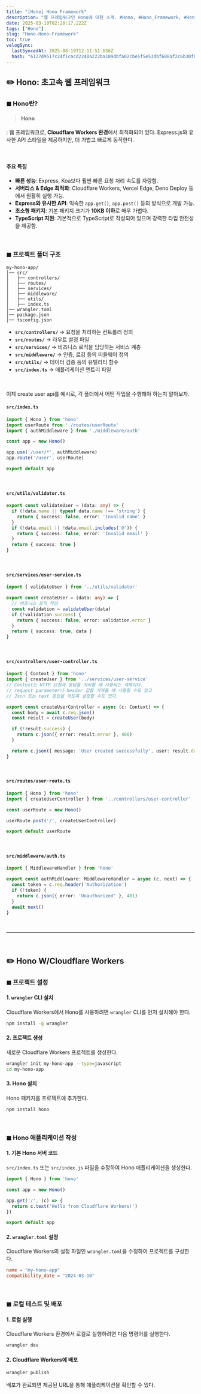 ```yaml
---
title: "[Hono] Hono Framework"
description: "웹 프레임워크인 Hono에 대한 소개. #Hono, #Hono_Framework, #Hono_Cloudflare_workers"
date: 2025-03-10T02:20:17.222Z
tags: ["Hono"]
slug: "Hono-Hono-Framework"
toc: true
velogSync:
  lastSyncedAt: 2025-08-19T12:11:51.656Z
  hash: "6127d9517c24f1cacd2240a222ba189dbfa02cbe5f5e53dbf688af2c6b30f0b1"
---
```


## ✏️ Hono: 초고속 웹 프레임워크

### ◼︎ Hono란?
> #### Hono 
: 웹 프레임워크로, **Cloudflare Workers 환경**에서 최적화되어 있다. 
Express.js와 유사한 API 스타일을 제공하지만, 더 가볍고 빠르게 동작한다.

<br>

#### 주요 특징
- **빠른 성능**: Express, Koa보다 훨씬 빠른 요청 처리 속도를 자랑함.
- **서버리스 & Edge 최적화**: Cloudflare Workers, Vercel Edge, Deno Deploy 등에서 원활히 실행 가능.
- **Express와 유사한 API**: 익숙한 `app.get()`, `app.post()` 등의 방식으로 개발 가능.
- **초소형 패키지**: 기본 패키지 크기가 **10KB 이하**로 매우 가볍다.
- **TypeScript 지원**: 기본적으로 TypeScript로 작성되어 있으며 강력한 타입 안전성을 제공함.

<br>

### ◼︎ 프로젝트 폴더 구조

```
my-hono-app/
│── src/
│   ├── controllers/
│   ├── routes/
│   ├── services/
│   ├── middleware/
│   ├── utils/
│   ├── index.ts
│── wrangler.toml
│── package.json
│── tsconfig.json
```

- **`src/controllers/`** → 요청을 처리하는 컨트롤러 정의
- **`src/routes/`** → 라우트 설정 파일
- **`src/services/`** → 비즈니스 로직을 담당하는 서비스 계층
- **`src/middleware/`** → 인증, 로깅 등의 미들웨어 정의
- **`src/utils/`** → 데이터 검증 등의 유틸리티 함수
- **`src/index.ts`** → 애플리케이션 엔트리 파일

<br>

이제 create user api를 예시로, 각 폴더에서 어떤 작업을 수행해야 하는지 알아보자.

#### `src/index.ts`
```ts
import { Hono } from 'hono'
import userRoute from './routes/userRoute'
import { authMiddleware } from './middleware/auth'

const app = new Hono()

app.use('/user/*', authMiddleware)
app.route('/user', userRoute)

export default app
```

<br>

#### `src/utils/validator.ts` 
```ts
export const validateUser = (data: any) => {
  if (!data.name || typeof data.name !== 'string') {
    return { success: false, error: 'Invalid name' }
  }
  if (!data.email || !data.email.includes('@')) {
    return { success: false, error: 'Invalid email' }
  }
  return { success: true }
}
```


<br>


#### `src/services/user-service.ts`
```ts
import { validateUser } from '../utils/validator'

export const createUser = (data: any) => {
  // 비즈니스 로직 작성
  const validation = validateUser(data)
  if (!validation.success) {
    return { success: false, error: validation.error }
  }
  return { success: true, data }
}
```

<br>

#### `src/controllers/user-controller.ts` 
```ts
import { Context } from 'hono'
import { createUser } from '../services/user-service'
// Context는 HTTP 요청과 응답을 처리할 때 사용되는 객체이다.
// request parameter나 header 값을 가져올 때 사용할 수도 있고
// Json 또는 text 응답을 하도록 설정할 수도 있다.

export const createUserController = async (c: Context) => {
  const body = await c.req.json()
  const result = createUser(body)

  if (!result.success) {
    return c.json({ error: result.error }, 400)
  }

  return c.json({ message: 'User created successfully', user: result.data })
}
```

<br>

#### `src/routes/user-route.ts`
```ts
import { Hono } from 'hono'
import { createUserController } from '../controllers/user-controller'

const userRoute = new Hono()

userRoute.post('/', createUserController)

export default userRoute
```

<br>

#### `src/middleware/auth.ts` 
```ts
import { MiddlewareHandler } from 'hono'

export const authMiddleware: MiddlewareHandler = async (c, next) => {
  const token = c.req.header('Authorization')
  if (!token) {
    return c.json({ error: 'Unauthorized' }, 401)
  }
  await next()
}
```



<br>

---

<br>

## ✏️ Hono W/Cloudflare Workers


### ◼︎ 프로젝트 설정
#### 1. `wrangler` CLI 설치
Cloudflare Workers에서 Hono를 사용하려면 `wrangler` CLI를 먼저 설치해야 한다.
```sh
npm install -g wrangler
```

#### 2. 프로젝트 생성
새로운 Cloudflare Workers 프로젝트를 생성한다.
```sh
wrangler init my-hono-app --type=javascript
cd my-hono-app
```

#### 3. Hono 설치
Hono 패키지를 프로젝트에 추가한다.
```sh
npm install hono
```

<br>

### ◼︎ Hono 애플리케이션 작성

#### 1. 기본 Hono 서버 코드
`src/index.ts` 또는 `src/index.js` 파일을 수정하여 Hono 애플리케이션을 생성한다.
```ts
import { Hono } from 'hono'

const app = new Hono()

app.get('/', (c) => {
  return c.text('Hello from Cloudflare Workers!')
})

export default app
```

#### 2. `wrangler.toml` 설정
Cloudflare Workers의 설정 파일인 `wrangler.toml`을 수정하여 프로젝트를 구성한다.
```toml
name = "my-hono-app"
compatibility_date = "2024-03-10"
```

<br>

### ◼︎ 로컬 테스트 및 배포

#### 1. 로컬 실행
Cloudflare Workers 환경에서 로컬로 실행하려면 다음 명령어를 실행한다.
```sh
wrangler dev
```

#### 2. Cloudflare Workers에 배포
```sh
wrangler publish
```
배포가 완료되면 제공된 URL을 통해 애플리케이션을 확인할 수 있다.

<br>

